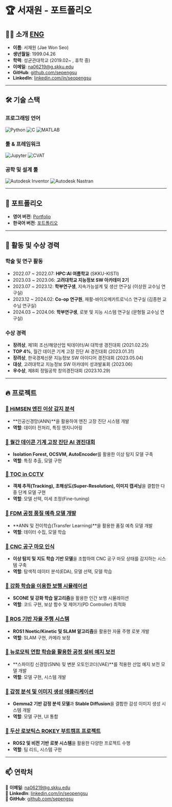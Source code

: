 # 🏆 서재원 - 포트폴리오

## 👨‍💻 소개 [**ENG**](https://github.com/sepengsu/sepengsu/blob/main/README_eng.md)

- **이름**: 서재원 (Jae Won Seo)
- **생년월일**: 1999.04.26
- **학력**: 성균관대학교 (2019.02~ , 휴학 중)
- **이메일**: na06219@g.skku.edu
- **GitHub**: [github.com/sepengsu](https://github.com/sepengsu)
- **LinkedIn**: [linkedin.com/in/seopengsu](https://www.linkedin.com/in/seopengsu/)

---

## 🛠️ 기술 스택

### **프로그래밍 언어**
![Python](https://img.shields.io/badge/Python-3776AB?style=for-the-badge&logo=python&logoColor=white)
![C](https://img.shields.io/badge/-C-A8B9CC?style=for-the-badge&logo=c&logoColor=white)
![MATLAB](https://img.shields.io/badge/-MATLAB-0076A8?style=for-the-badge&logo=matlab&logoColor=white)

### **툴 & 프레임워크**
![Jupyter](https://img.shields.io/badge/Jupyter-F37626.svg?&style=for-the-badge&logo=Jupyter&logoColor=white)
![CVAT](https://img.shields.io/badge/-CVAT-5C3EE8?style=for-the-badge&logo=OpenCV&logoColor=white)

### **공학 및 설계 툴**
![Autodesk Inventor](https://img.shields.io/badge/Inventor-0696D7?style=for-the-badge&logo=autodesk&logoColor=white)
![Autodesk Nastran](https://img.shields.io/badge/Nastran-FF3E00?style=for-the-badge&logo=autodesk&logoColor=white)

---

## 📁 포트폴리오
- **영어 버전**: [Portfolio](https://github.com/sepengsu/sepengsu/blob/main/PORTFOLIO.pdf)
- **한국어 버전**: [포트폴리오](https://github.com/sepengsu/sepengsu/blob/main/%ED%8F%AC%ED%8A%B8%ED%8F%B4%EB%A6%AC%EC%98%A4.pdf)

---

## 🏅 활동 및 수상 경력

### **학술 및 연구 활동**
- 2022.07 ~ 2022.07: **HPC:AI 여름학교** (SKKU-KISTI)
- 2023.03 ~ 2023.06: **고려대학교 지능정보 SW 아카데미 2기**
- 2023.07 ~ 2023.12: **학부연구생**, 지속가능설계 및 생산 연구실 (이상원 교수님 연구실)
- 2023.12 ~ 2024.02: **Co-op 연구원**, 재활-바이오메카트로닉스 연구실 (김종현 교수님 연구실)
- 2024.03 ~ 2024.06: **학부연구생**, 로봇 및 지능 시스템 연구실 (문형필 교수님 연구실)

### **수상 경력**
- **장려상**, 제1회 조선/해양산업 빅데이터/AI 대학생 경진대회 (2021.02.25)
- **TOP 4%**, 월간 데이콘 기계 고장 진단 AI 경진대회 (2023.01.31)
- **장려상**, 한국경제신문 지능정보 SW 아이디어 경진대회 (2023.05.04)
- **대상**, 고려대학교 지능정보 SW 아카데미 성과발표회 (2023.06)
- **우수상**, 제8회 정밀공학 창의경진대회 (2023.10.29)

---

## 🔥 프로젝트

### [🔹 HiMSEN 엔진 이상 감지 분석](https://github.com/sepengsu/HiMSEN)
- **인공신경망(ANN)**을 활용하여 엔진 고장 진단 시스템 개발
- **역할**: 데이터 전처리, 특징 엔지니어링

### [🔹 월간 데이콘 기계 고장 진단 AI 경진대회](https://github.com/sepengsu/DACON-machine-fault-diagnosis)
- **Isolation Forest, OCSVM, AutoEncoder**를 활용한 이상 탐지 모델 구축
- **역할**: 특징 추출, 모델 구현

### [🔹 TOC in CCTV](https://github.com/INISW/INISW6)
- **객체 추적(Tracking), 초해상도(Super-Resolution), 이미지 캡셔닝**을 결합한 다중 단계 모델 구현
- **역할**: 모델 선택, 미세 조정(Fine-tuning)

### [🔹 FDM 공정 품질 예측 모델 개발](https://github.com/sepengsu/Creative_Competition)
- **ANN 및 전이학습(Transfer Learning)**을 활용한 품질 예측 모델 개발
- **역할**: 데이터 수집, 모델 학습

### [🔹 CNC 공구 마모 인식](https://github.com/sepengsu/Smart_Factory)
- **이상 탐지 및 지도 학습 기반 모델**을 조합하여 CNC 공구 마모 상태를 감지하는 시스템 구축
- **역할**: 탐색적 데이터 분석(EDA), 모델 선택, 모델 학습

### [🔹 강화 학습을 이용한 보행 시뮬레이션](https://github.com/sepengsu/winter_co_op)
- **SCONE 및 강화 학습 알고리즘**을 활용한 인간 보행 시뮬레이션
- **역할**: 코드 구현, 보상 함수 및 제어기(PD Controller) 최적화

### [🔹 ROS 기반 자율 주행 시스템](https://github.com/sepengsu/24_rise_coop)
- **ROS1 Noetic/Kinetic 및 SLAM 알고리즘**을 활용한 자율 주행 로봇 개발
- **역할**: SLAM 구현, 카메라 보정

### [🔹 뉴로모픽 연합 학습을 활용한 공정 설비 예지 보전](https://github.com/sepengsu/ANN-to_SNN)
- **스파이킹 신경망(SNN) 및 변분 오토인코더(VAE)**를 적용한 산업 예지 보전 모델 개발
- **역할**: 모델 구현, 시스템 개발

### [🔹 감정 분석 및 이미지 생성 애플리케이션](https://github.com/sepengsu/googleMLB5/tree/main/project1)
- **Gemma2 기반 감정 분석 모델**과 **Stable Diffusion**을 결합한 감성 이미지 생성 시스템 개발
- **역할**: 모델 구현, UI 통합

### [🔹 두산 로보틱스 ROKEY 부트캠프 프로젝트](https://github.com/sepengsu/rokey_poject)
- **ROS2 및 비전 기반 로봇 시스템**을 활용한 다양한 프로젝트 수행
- **역할**: 팀 리드, 시스템 구현

---

## 📫 연락처
📧 **이메일**: na06219@g.skku.edu  
🔗 **LinkedIn**: [linkedin.com/in/seopengsu](https://www.linkedin.com/in/seopengsu/)  
🐙 **GitHub**: [github.com/sepengsu](https://github.com/sepengsu/)  
